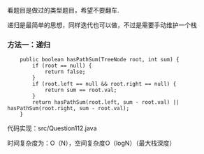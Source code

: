 看题目是做过的类型题目，希望不要翻车.

递归是最简单的思想，同样迭代也可以做，不过是需要手动维护一个栈

### 方法一：递归

~~~
    public boolean hasPathSum(TreeNode root, int sum) {
        if (root == null) {
            return false;
        }
        if (root.left == null && root.right == null) {
            return sum == root.val;
        }
        return hasPathSum(root.left, sum - root.val) || hasPathSum(root.right, sum - root.val);
    }
~~~

代码实现：src/Question112.java 

时间复杂度为：O（N），空间复杂度O（logN）（最大栈深度）
